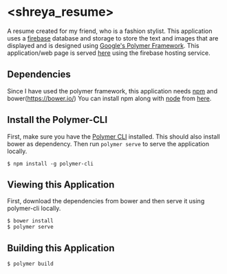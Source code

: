# \<shreya_resume\>

A resume created for my friend, who is a fashion stylist. This application uses a [firebase](https://firebase.google.com/) database and storage to store the text and images that are displayed and is designed using [Google's Polymer Framework](https://www.polymer-project.org/).
This application/web page is served [here](https://shreyaganesh-788d8.firebaseapp.com/) using the firebase hosting service.

## Dependencies
Since I have used the polymer framework, this application needs [npm](https://www.npmjs.com/) and bower(https://bower.io/)
You can install npm along with [node](https://nodejs.org/) from [here](https://nodejs.org/en/download/).

## Install the Polymer-CLI

First, make sure you have the [Polymer CLI](https://www.npmjs.com/package/polymer-cli) installed. This should also install bower as dependency. Then run `polymer serve` to serve the application locally.
```
$ npm install -g polymer-cli
```

## Viewing this Application

First, download the dependencies from bower and then serve it using polymer-cli locally.
```
$ bower install
$ polymer serve
```

## Building this Application

```
$ polymer build
```
